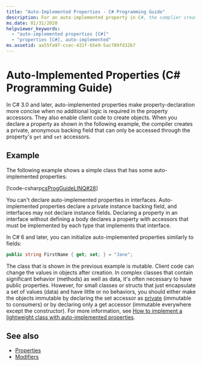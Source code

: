 ```yaml
---
title: "Auto-Implemented Properties - C# Programming Guide"
description: For an auto-implemented property in C#, the complier creates a private, anonymous backing field accessed only through get and set accessors of the property.
ms.date: 01/31/2020
helpviewer_keywords: 
  - "auto-implemented properties [C#]"
  - "properties [C#], auto-implemented"
ms.assetid: aa55fa97-ccec-431f-b5e9-5ac789fd32b7
---
```

# Auto-Implemented Properties (C# Programming Guide)

In C# 3.0 and later, auto-implemented properties make property-declaration more concise when no additional logic is required in the property accessors. They also enable client code to create objects. When you declare a property as shown in the following example, the compiler creates a private, anonymous backing field that can only be accessed through the property's `get` and `set` accessors.
  
## Example

The following example shows a simple class that has some auto-implemented properties:  

[!code-csharp[csProgGuideLINQ#28](~/samples/snippets/csharp/VS_Snippets_VBCSharp/csProgGuideLINQ/CS/csRef30LangFeatures_2.cs#28)]  

You can't declare auto-implemented properties in interfaces. Auto-implemented properties declare a private instance backing field, and interfaces may not declare instance fields. Declaring a property in an interface without defining a body declares a property with accessors that must be implemented by each type that implements that interface.

In C# 6 and later, you can initialize auto-implemented properties similarly to fields:  

```csharp  
public string FirstName { get; set; } = "Jane";  
```  

The class that is shown in the previous example is mutable. Client code can change the values in objects after creation. In complex classes that contain significant behavior (methods) as well as data, it's often necessary to have public properties. However, for small classes or structs that just encapsulate a set of values (data) and have little or no behaviors, you should either make the objects immutable by declaring the set accessor as [private](../../language-reference/keywords/private.md) (immutable to consumers) or by declaring only a get accessor (immutable everywhere except the constructor).  For more information, see [How to implement a lightweight class with auto-implemented properties](./how-to-implement-a-lightweight-class-with-auto-implemented-properties.md).

## See also

- [Properties](./properties.md)
- [Modifiers](../../language-reference/keywords/index.md)
